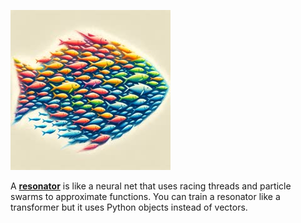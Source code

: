 ![A school of fish in the shape of a fish.](./2024_05_07_1920.jpg)

A [**resonator**](https://colab.research.google.com/github/0xmaddie/0xmaddie/blob/main/resonators.ipynb)
is like a neural net that uses racing threads and particle swarms to
approximate functions. You can train a resonator like a transformer
but it uses Python objects instead of vectors.
